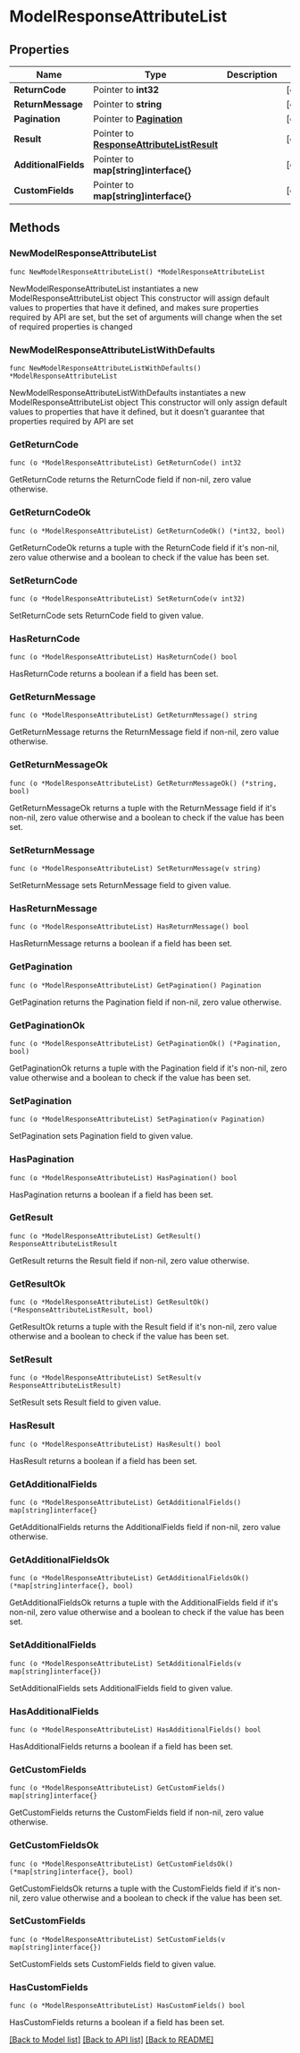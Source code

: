 # ModelResponseAttributeList

## Properties

Name | Type | Description | Notes
------------ | ------------- | ------------- | -------------
**ReturnCode** | Pointer to **int32** |  | [optional] 
**ReturnMessage** | Pointer to **string** |  | [optional] 
**Pagination** | Pointer to [**Pagination**](Pagination.md) |  | [optional] 
**Result** | Pointer to [**ResponseAttributeListResult**](ResponseAttributeListResult.md) |  | [optional] 
**AdditionalFields** | Pointer to **map[string]interface{}** |  | [optional] 
**CustomFields** | Pointer to **map[string]interface{}** |  | [optional] 

## Methods

### NewModelResponseAttributeList

`func NewModelResponseAttributeList() *ModelResponseAttributeList`

NewModelResponseAttributeList instantiates a new ModelResponseAttributeList object
This constructor will assign default values to properties that have it defined,
and makes sure properties required by API are set, but the set of arguments
will change when the set of required properties is changed

### NewModelResponseAttributeListWithDefaults

`func NewModelResponseAttributeListWithDefaults() *ModelResponseAttributeList`

NewModelResponseAttributeListWithDefaults instantiates a new ModelResponseAttributeList object
This constructor will only assign default values to properties that have it defined,
but it doesn't guarantee that properties required by API are set

### GetReturnCode

`func (o *ModelResponseAttributeList) GetReturnCode() int32`

GetReturnCode returns the ReturnCode field if non-nil, zero value otherwise.

### GetReturnCodeOk

`func (o *ModelResponseAttributeList) GetReturnCodeOk() (*int32, bool)`

GetReturnCodeOk returns a tuple with the ReturnCode field if it's non-nil, zero value otherwise
and a boolean to check if the value has been set.

### SetReturnCode

`func (o *ModelResponseAttributeList) SetReturnCode(v int32)`

SetReturnCode sets ReturnCode field to given value.

### HasReturnCode

`func (o *ModelResponseAttributeList) HasReturnCode() bool`

HasReturnCode returns a boolean if a field has been set.

### GetReturnMessage

`func (o *ModelResponseAttributeList) GetReturnMessage() string`

GetReturnMessage returns the ReturnMessage field if non-nil, zero value otherwise.

### GetReturnMessageOk

`func (o *ModelResponseAttributeList) GetReturnMessageOk() (*string, bool)`

GetReturnMessageOk returns a tuple with the ReturnMessage field if it's non-nil, zero value otherwise
and a boolean to check if the value has been set.

### SetReturnMessage

`func (o *ModelResponseAttributeList) SetReturnMessage(v string)`

SetReturnMessage sets ReturnMessage field to given value.

### HasReturnMessage

`func (o *ModelResponseAttributeList) HasReturnMessage() bool`

HasReturnMessage returns a boolean if a field has been set.

### GetPagination

`func (o *ModelResponseAttributeList) GetPagination() Pagination`

GetPagination returns the Pagination field if non-nil, zero value otherwise.

### GetPaginationOk

`func (o *ModelResponseAttributeList) GetPaginationOk() (*Pagination, bool)`

GetPaginationOk returns a tuple with the Pagination field if it's non-nil, zero value otherwise
and a boolean to check if the value has been set.

### SetPagination

`func (o *ModelResponseAttributeList) SetPagination(v Pagination)`

SetPagination sets Pagination field to given value.

### HasPagination

`func (o *ModelResponseAttributeList) HasPagination() bool`

HasPagination returns a boolean if a field has been set.

### GetResult

`func (o *ModelResponseAttributeList) GetResult() ResponseAttributeListResult`

GetResult returns the Result field if non-nil, zero value otherwise.

### GetResultOk

`func (o *ModelResponseAttributeList) GetResultOk() (*ResponseAttributeListResult, bool)`

GetResultOk returns a tuple with the Result field if it's non-nil, zero value otherwise
and a boolean to check if the value has been set.

### SetResult

`func (o *ModelResponseAttributeList) SetResult(v ResponseAttributeListResult)`

SetResult sets Result field to given value.

### HasResult

`func (o *ModelResponseAttributeList) HasResult() bool`

HasResult returns a boolean if a field has been set.

### GetAdditionalFields

`func (o *ModelResponseAttributeList) GetAdditionalFields() map[string]interface{}`

GetAdditionalFields returns the AdditionalFields field if non-nil, zero value otherwise.

### GetAdditionalFieldsOk

`func (o *ModelResponseAttributeList) GetAdditionalFieldsOk() (*map[string]interface{}, bool)`

GetAdditionalFieldsOk returns a tuple with the AdditionalFields field if it's non-nil, zero value otherwise
and a boolean to check if the value has been set.

### SetAdditionalFields

`func (o *ModelResponseAttributeList) SetAdditionalFields(v map[string]interface{})`

SetAdditionalFields sets AdditionalFields field to given value.

### HasAdditionalFields

`func (o *ModelResponseAttributeList) HasAdditionalFields() bool`

HasAdditionalFields returns a boolean if a field has been set.

### GetCustomFields

`func (o *ModelResponseAttributeList) GetCustomFields() map[string]interface{}`

GetCustomFields returns the CustomFields field if non-nil, zero value otherwise.

### GetCustomFieldsOk

`func (o *ModelResponseAttributeList) GetCustomFieldsOk() (*map[string]interface{}, bool)`

GetCustomFieldsOk returns a tuple with the CustomFields field if it's non-nil, zero value otherwise
and a boolean to check if the value has been set.

### SetCustomFields

`func (o *ModelResponseAttributeList) SetCustomFields(v map[string]interface{})`

SetCustomFields sets CustomFields field to given value.

### HasCustomFields

`func (o *ModelResponseAttributeList) HasCustomFields() bool`

HasCustomFields returns a boolean if a field has been set.


[[Back to Model list]](../README.md#documentation-for-models) [[Back to API list]](../README.md#documentation-for-api-endpoints) [[Back to README]](../README.md)



